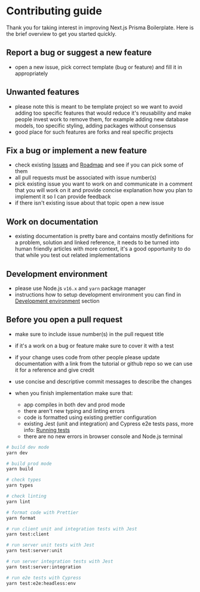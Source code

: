# Contributing guide

Thank you for taking interest in improving Next.js Prisma Boilerplate. Here is the brief overview to get you started quickly.

## Report a bug or suggest a new feature

- open a new issue, pick correct template (bug or feature) and fill it in appropriately

## Unwanted features

- please note this is meant to be template project so we want to avoid adding too specific features that would reduce it's reusability and make people invest work to remove them, for example adding new database models, too specific styling, adding packages without consensus
- good place for such features are forks and real specific projects

## Fix a bug or implement a new feature

- check existing [Issues](https://github.com/nemanjam/nextjs-prisma-boilerplate/issues) and [Roadmap](https://github.com/nemanjam/nextjs-prisma-boilerplate#roadmap) and see if you can pick some of them
- all pull requests must be associated with issue number(s)
- pick existing issue you want to work on and communicate in a comment that you will work on it and provide concise explanation how you plan to implement it so I can provide feedback
- if there isn't existing issue about that topic open a new issue

## Work on documentation

- existing documentation is pretty bare and contains mostly definitions for a problem, solution and linked reference, it needs to be turned into human friendly articles with more context, it's a good opportunity to do that while you test out related implementations

## Development environment

- please use Node.js `v16.x` and `yarn` package manager
- instructions how to setup development environment you can find in [Development environment](https://github.com/nemanjam/nextjs-prisma-boilerplate#development-environments) section

## Before you open a pull request

- make sure to include issue number(s) in the pull request title
- if it's a work on a bug or feature make sure to cover it with a test
- if your change uses code from other people please update documentation with a link from the tutorial or github repo so we can use it for a reference and give credit
- use concise and descriptive commit messages to describe the changes

- when you finish implementation make sure that:
  - app compiles in both dev and prod mode
  - there aren't new typing and linting errors
  - code is formatted using existing prettier configuration
  - existing Jest (unit and integration) and Cypress e2e tests pass, more info: [Running tests](https://github.com/nemanjam/nextjs-prisma-boilerplate#running-tests)
  - there are no new errors in browser console and Node.js terminal

```bash
# build dev mode
yarn dev

# build prod mode
yarn build

# check types
yarn types

# check linting
yarn lint

# format code with Prettier
yarn format

# run client unit and integration tests with Jest
yarn test:client

# run server unit tests with Jest
yarn test:server:unit

# run server integration tests with Jest
yarn test:server:integration

# run e2e tests with Cypress
yarn test:e2e:headless:env
```
